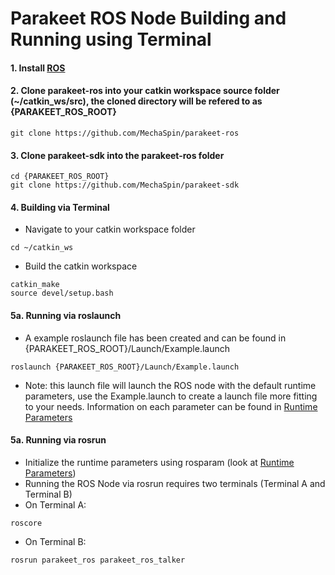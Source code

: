 # Parakeet ROS Node Building and Running using Terminal
#### 1. Install [ROS](http://wiki.ros.org/ROS/Installation)
#### 2. Clone parakeet-ros into your catkin workspace source folder (~/catkin_ws/src), the cloned directory will be refered to as {PARAKEET_ROS_ROOT}
```
git clone https://github.com/MechaSpin/parakeet-ros
```

#### 3. Clone parakeet-sdk into the parakeet-ros folder
```
cd {PARAKEET_ROS_ROOT}
git clone https://github.com/MechaSpin/parakeet-sdk
```
#### 4. Building via Terminal
- Navigate to your catkin workspace folder 

```
cd ~/catkin_ws
```

- Build the catkin workspace

```
catkin_make
source devel/setup.bash
```


#### 5a. Running via roslaunch
- A example roslaunch file has been created and can be found in {PARAKEET_ROS_ROOT}/Launch/Example.launch

```
roslaunch {PARAKEET_ROS_ROOT}/Launch/Example.launch
```

- Note: this launch file will launch the ROS node with the default runtime parameters, use the Example.launch to create a launch file more fitting to your needs. Information on each parameter can be found in [Runtime Parameters](Runtime%20Parameters.md)

#### 5a. Running via rosrun
- Initialize the runtime parameters using rosparam (look at [Runtime Parameters](Runtime%20Parameters.md))
- Running the ROS Node via rosrun requires two terminals (Terminal A and Terminal B)
- On Terminal A:

```
roscore
```

- On Terminal B:

```
rosrun parakeet_ros parakeet_ros_talker
```
